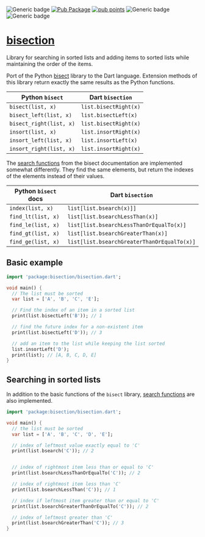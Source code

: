 ![Generic badge](https://img.shields.io/badge/status-it_works-ok.svg)
[![Pub Package](https://img.shields.io/pub/v/bisection.svg)](https://pub.dev/packages/bisection)
[![pub points](https://badges.bar/bisection/pub%20points)](https://pub.dev/packages/bisection/score)
![Generic badge](https://img.shields.io/badge/testing_on-Windows_|_Linux-blue.svg)
![Generic badge](https://img.shields.io/badge/testing_on-VM_|_JS-blue.svg)

# [bisection](https://github.com/rtmigo/bisection_dart)

Library for searching in sorted lists and adding items to sorted lists while
maintaining the order of the items.

Port of the Python [bisect](https://docs.python.org/3/library/bisect.html)
library to the Dart language. Extension methods of this library return exactly
the same results as the Python functions.

Python `bisect`         | Dart `bisection`
------------------------|--------------------------------------
`bisect(list, x)`       | `list.bisectRight(x)`
`bisect_left(list, x)`  | `list.bisectLeft(x)`
`bisect_right(list, x)` | `list.bisectRight(x)`
`insort(list, x)`       | `list.insortRight(x)`
`insort_left(list, x)`  | `list.insortLeft(x)`
`insort_right(list, x)` | `list.insortRight(x)`

The [search functions](https://docs.python.org/3/library/bisect.html#searching-sorted-lists)
from the bisect documentation are implemented somewhat differently. They find
the same elements, but return the indexes of the elements instead of their
values.

Python `bisect` docs    | Dart `bisection`
------------------------|--------------------------------------
`index(list, x)`        | `list[list.bsearch(x)]]`
`find_lt(list, x)`      | `list[list.bsearchLessThan(x)]`
`find_le(list, x)`      | `list[list.bsearchLessThanOrEqualTo(x)]`
`find_gt(list, x)`      | `list[list.bsearchGreaterThan(x)]`
`find_ge(list, x)`      | `list[list.bsearchGreaterThanOrEqualTo(x)]`

## Basic example

```dart
import 'package:bisection/bisection.dart';

void main() {
  // The list must be sorted
  var list = ['A', 'B', 'C', 'E'];

  // Find the index of an item in a sorted list
  print(list.bisectLeft('B')); // 1

  // find the future index for a non-existent item
  print(list.bisectLeft('D')); // 3

  // add an item to the list while keeping the list sorted
  list.insortLeft('D');
  print(list); // [A, B, C, D, E]
}
```

## Searching in sorted lists

In addition to the basic functions of the `bisect` library,
[search functions](https://docs.python.org/3/library/bisect.html#searching-sorted-lists)
are also implemented.

```dart
import 'package:bisection/bisection.dart';

void main() {
  // the list must be sorted
  var list = ['A', 'B', 'C', 'D', 'E'];

  // index of leftmost value exactly equal to 'C'
  print(list.bsearch('C')); // 2


  // index of rightmost item less than or equal to 'C'
  print(list.bsearchLessThanOrEqualTo('C')); // 2

  // index of rightmost item less than 'C'
  print(list.bsearchLessThan('C')); // 1

  // index if leftmost item greater than or equal to 'C'
  print(list.bsearchGreaterThanOrEqualTo('C')); // 2

  // index of leftmost greater than 'C'
  print(list.bsearchGreaterThan('C')); // 3
}
```
